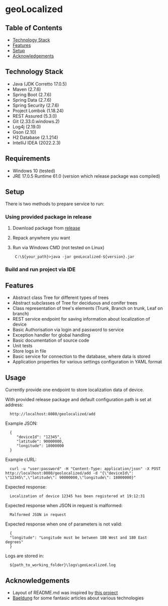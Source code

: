 # geoLocalized

## Table of Contents
* [Technology Stack](#technology-stack)
* [Features](#features)
* [Setup](#setup)
* [Acknowledgements](#acknowledgements)

## Technology Stack
- Java (JDK Corretto 17.0.5)
- Maven (2.7.6)
- Spring Boot (2.7.6)
- Spring Data (2.7.6)
- Spring Security (2.7.6)
- Project Lombok (1.18.24)
- REST Assured (5.3.0)
- Git (2.33.0.windows.2)
- Log4j (2.19.0)
- Gson (2.10)
- H2 Database (2.1.214)
- IntelliJ IDEA (2022.2.3) 


## Requirements
- Windows 10 (tested)
- JRE 17.0.5 Runtime 61.0 (version which release package was compiled)

## Setup
There is two methods to prepare service to run:

### Using provided package in release

1. Download package from [release](https://github.com/Garin1998/geoLocalized/releases)
2. Repack anywhere you want
3. Run via Windows CMD (not tested on Linux)

        C:\${your_path}>java -jar geoLocalized-${version}.jar


### Build and run project via IDE


## Features

- Abstract class Tree for different types of trees
- Abstract subclasses of Tree for deciduous and conifer trees
- Class representation of tree's elements (Trunk, Branch on trunk, Leaf on branch)
- REST service endpoint for saving information about localization of device
- Basic Authorisation via login and password to service
- Exception handler for global handling
- Basic documentation of source code
- Unit tests
- Store logs in file
- Basic service for connection to the database, where data is stored
- Application properties for various settings configuration in YAML format

## Usage
Currently provide one endpoint to store localization data of device.

With provided release package and default configuration path is set at address:

      http://localhost:8080/geolocalized/add

Example JSON:

      { 
         "deviceId": "12345",
         "latitude": 90000000,
         "longitude": 18000000 
      }

Example cURL:

      curl -u "user:password" -H "Content-Type: application/json" -X POST http://localhost:8080/geolocalized/add -d "{\"deviceId\": \"12345\",\"latitude\": 90000000,\"longitude\": 18000000}"

Expected response:

      Localization of device 12345 has been registered at 19:12:31

Expected response when JSON in request is malformed:

      Malformed JSON in request

Expected response when one of parameters is not valid:

      {
      "longitude": "Longitude must be between 180 West and 180 East degrees"
      }

Logs are stored in:

      ${path_to_working_folder}\logs\geoLocalized.log

## Acknowledgements
- Layout of README.md was inspired by [this project](https://github.com/ritaly/README-cheatsheet)
- [Baeldung](https://www.baeldung.com/) for some fantasic articles about various technologies
